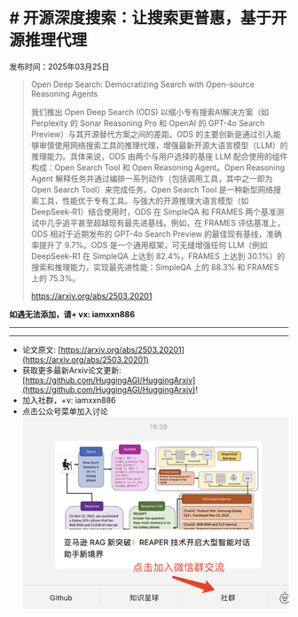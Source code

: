 # # 开源深度搜索：让搜索更普惠，基于开源推理代理
发布时间：2025年03月25日


> Open Deep Search: Democratizing Search with Open-source Reasoning Agents
>
> 我们推出 Open Deep Search (ODS) 以缩小专有搜索AI解决方案（如 Perplexity 的 Sonar Reasoning Pro 和 OpenAI 的 GPT-4o Search Preview）与其开源替代方案之间的差距。ODS 的主要创新是通过引入能够审慎使用网络搜索工具的推理代理，增强最新开源大语言模型（LLM）的推理能力。具体来说，ODS 由两个与用户选择的基座 LLM 配合使用的组件构成：Open Search Tool 和 Open Reasoning Agent。Open Reasoning Agent 解释任务并通过编排一系列动作（包括调用工具，其中之一即为 Open Search Tool）来完成任务。Open Search Tool 是一种新型网络搜索工具，性能优于专有工具。与强大的开源推理大语言模型（如 DeepSeek-R1）结合使用时，ODS 在 SimpleQA 和 FRAMES 两个基准测试中几乎追平甚至超越现有最先进基线。例如，在 FRAMES 评估基准上，ODS 相对于近期发布的 GPT-4o Search Preview 的最佳现有基线，准确率提升了 9.7%。ODS 是一个通用框架，可无缝增强任何 LLM（例如 DeepSeek-R1 在 SimpleQA 上达到 82.4%，FRAMES 上达到 30.1%）的搜索和推理能力，实现最先进性能：SimpleQA 上的 88.3% 和 FRAMES 上的 75.3%。
>
> https://arxiv.org/abs/2503.20201

**如遇无法添加，请+ vx: iamxxn886**
<hr />


<hr />

- 论文原文: [https://arxiv.org/abs/2503.20201](https://arxiv.org/abs/2503.20201)
- 获取更多最新Arxiv论文更新: [https://github.com/HuggingAGI/HuggingArxiv](https://github.com/HuggingAGI/HuggingArxiv)!
- 加入社群，+v: iamxxn886
- 点击公众号菜单加入讨论
![](https://raw.githubusercontent.com/HuggingAGI/wx_assets/main/2024/07/31/1722434818326-94339e92-22f1-4472-9d27-fed232f70b5d.jpeg)